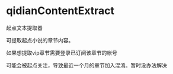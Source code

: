 # qidianContentExtract
起点文本提取器

可提取起点小说的章节内容。

如果想提取vip章节需要登录已订阅该章节的帐号


可能会被起点关注，导致最近一个月的章节加入混淆。暂时没办法解决
